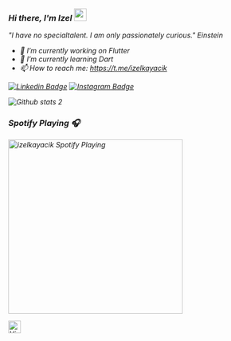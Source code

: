 ### <I>Hi there, I'm Izel <a href="https://www.gautamkrishnar.com/"><img src="https://media.giphy.com/media/hvRJCLFzcasrR4ia7z/giphy.gif" width="25px"></a><I>

<I>"I have no specialtalent. I am only passionately curious." Einstein<I>



- 🔭 I’m currently working on Flutter
- 🌱 I’m currently learning Dart
- 📫 How to reach me: https://t.me/izelkayacik

  
[![Linkedin Badge](https://img.shields.io/badge/-IzelKayacık-blue?style=flat-square&logo=Linkedin&logoColor=white&link=https://www.linkedin.com/in/izelkayacik/)](https://www.linkedin.com/in/petrisorcraciun/) [![Instagram Badge](https://img.shields.io/badge/-@codingwithizztuka-purple?style=flat&logo=instagram&logoColor=white&link=https://instagram.com/codingwithizztuka/)](https://instagram.com/codingwithizztuka) 

![Github stats 2](https://github-readme-stats.vercel.app/api?username=izelkayacik&show_icons=true&theme=radical)

### Spotify Playing 🎧

[<img src="https://now-playing-iztuka.vercel.app/api/spotify-playing" alt="izelkayacik Spotify Playing" width="350" />](https://open.spotify.com/user/mzxzgpbbak3xh659fzllxl1iw?si=c4946f561f5d4b33)


<img alt="ViewCount" height="25" src="https://views.whatilearened.today/views/github/izelkayacik/izelkayacik.svg" />
